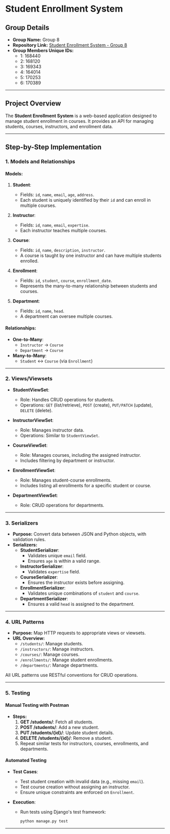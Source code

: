 # **Student Enrollment System**

## **Group Details**
- **Group Name:** Group 8
- **Repository Link:** [Student Enrollment System - Group 8](https://github.com/Ganish-lab/Student-Enrollment-System--Group-8)
- **Group Members Unique IDs:**
  - 1: 168440
  - 2: 168120
  - 3: 169343
  - 4: 164014
  - 5: 170253
  - 6: 170389

---

## **Project Overview**
The **Student Enrollment System** is a web-based application designed to manage student enrollment in courses. It provides an API for managing students, courses, instructors, and enrollment data.

---

## **Step-by-Step Implementation**

### **1. Models and Relationships**
#### **Models:**
1. **Student**:
   - Fields: `id`, `name`, `email`, `age`, `address`.
   - Each student is uniquely identified by their `id` and can enroll in multiple courses.

2. **Instructor**:
   - Fields: `id`, `name`, `email`, `expertise`.
   - Each instructor teaches multiple courses.

3. **Course**:
   - Fields: `id`, `name`, `description`, `instructor`.
   - A course is taught by one instructor and can have multiple students enrolled.

4. **Enrollment**:
   - Fields: `id`, `student`, `course`, `enrollment_date`.
   - Represents the many-to-many relationship between students and courses.

5. **Department**:
   - Fields: `id`, `name`, `head`.
   - A department can oversee multiple courses.

#### **Relationships:**
- **One-to-Many**:
  - `Instructor` → `Course`
  - `Department` → `Course`
- **Many-to-Many**:
  - `Student` ↔ `Course` (via `Enrollment`)

---

### **2. Views/Viewsets**
- **StudentViewSet**:
  - Role: Handles CRUD operations for students.
  - Operations: `GET` (list/retrieve), `POST` (create), `PUT/PATCH` (update), `DELETE` (delete).

- **InstructorViewSet**:
  - Role: Manages instructor data.
  - Operations: Similar to `StudentViewSet`.

- **CourseViewSet**:
  - Role: Manages courses, including the assigned instructor.
  - Includes filtering by department or instructor.

- **EnrollmentViewSet**:
  - Role: Manages student-course enrollments.
  - Includes listing all enrollments for a specific student or course.

- **DepartmentViewSet**:
  - Role: CRUD operations for departments.

---

### **3. Serializers**
- **Purpose:** Convert data between JSON and Python objects, with validation rules.
- **Serializers:**
  - **StudentSerializer**:
    - Validates unique `email` field.
    - Ensures `age` is within a valid range.
  - **InstructorSerializer**:
    - Validates `expertise` field.
  - **CourseSerializer**:
    - Ensures the instructor exists before assigning.
  - **EnrollmentSerializer**:
    - Validates unique combinations of `student` and `course`.
  - **DepartmentSerializer**:
    - Ensures a valid `head` is assigned to the department.

---

### **4. URL Patterns**
- **Purpose:** Map HTTP requests to appropriate views or viewsets.
- **URL Overview:**
  - `/students/`: Manage students.
  - `/instructors/`: Manage instructors.
  - `/courses/`: Manage courses.
  - `/enrollments/`: Manage student enrollments.
  - `/departments/`: Manage departments.

All URL patterns use RESTful conventions for CRUD operations.

---

### **5. Testing**
#### **Manual Testing with Postman**
- **Steps:**
  1. **GET /students/**: Fetch all students.
  2. **POST /students/**: Add a new student.
  3. **PUT /students/{id}/**: Update student details.
  4. **DELETE /students/{id}/**: Remove a student.
  5. Repeat similar tests for instructors, courses, enrollments, and departments.

#### **Automated Testing**
- **Test Cases**:
  - Test student creation with invalid data (e.g., missing `email`).
  - Test course creation without assigning an instructor.
  - Ensure unique constraints are enforced on `Enrollment`.

- **Execution**:
  - Run tests using Django's test framework:
    ```bash
    python manage.py test
    ```



---


